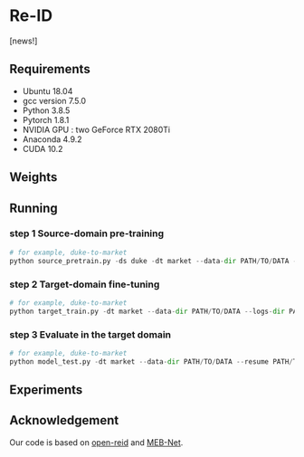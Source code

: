 # Re-ID
[news!]

## Requirements

- Ubuntu 18.04
- gcc version 7.5.0
- Python 3.8.5
- Pytorch 1.8.1
- NVIDIA GPU : two GeForce RTX 2080Ti
- Anaconda 4.9.2
- CUDA 10.2

## Weights
## Running

### step 1 Source-domain pre-training
```python
# for example, duke-to-market
python source_pretrain.py -ds duke -dt market --data-dir PATH/TO/DATA --logs-dir PATH/TO/SAVE/CHECKPOINTS
```

### step 2 Target-domain fine-tuning

```python
# for example, duke-to-market
python target_train.py -dt market --data-dir PATH/TO/DATA --logs-dir PATH/TO/SAVE/CHECKPOINTS
```

### step 3 Evaluate in the target domain

```python
# for example, duke-to-market
python model_test.py -dt market --data-dir PATH/TO/DATA --resume PATH/TO/CHECKPOINTS
```


## Experiments



## Acknowledgement

Our code is based on [open-reid](https://github.com/Cysu/open-reid) and [MEB-Net](https://github.com/YunpengZhai/MEB-Net). 


